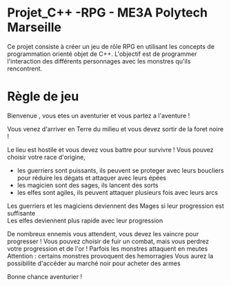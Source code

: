 # Projet_C++ -RPG - ME3A Polytech Marseille


Ce projet consiste à créer un jeu de rôle RPG en utilisant les concepts de programmation orienté objet de C++.
L'objectif est de programmer l'interaction des différents personnages avec les monstres qu'ils rencontrent.


# Règle de jeu

 Bienvenue , vous etes un aventurier et vous partez a l'aventure !

 Vous venez d'arriver en Terre du milieu et vous devez sortir de la foret noire !

 Le lieu est hostile et vous devez vous battre pour survivre !
 Vous pouvez choisir votre race d'origine,
 - les guerriers sont puissants, ils peuvent se proteger avec leurs boucliers pour réduire les dégats et attaquer avec leurs épées
 - les magicien sont des sages, ils lancent des sorts
 - les elfes sont agiles, ils peuvent attaquer plusieurs fois avec leurs arcs  
   
 Les guerriers et les magiciens deviennent des Mages si leur progression est suffisante  
 Les elfes deviennent plus rapide avec leur progression

 De nombreux ennemis vous attendent, vous devez les vaincre pour progresser !
 Vous pouvez choisir de fuir un combat, mais vous perdrez votre progression et de l'or !
 Parfois les monstres attaquent en meutes
 Attention : certains monstres provoquent des hemorragies
 Vous aurez la possibilite d'accéder au marché noir pour acheter des armes

 Bonne chance aventurier !
